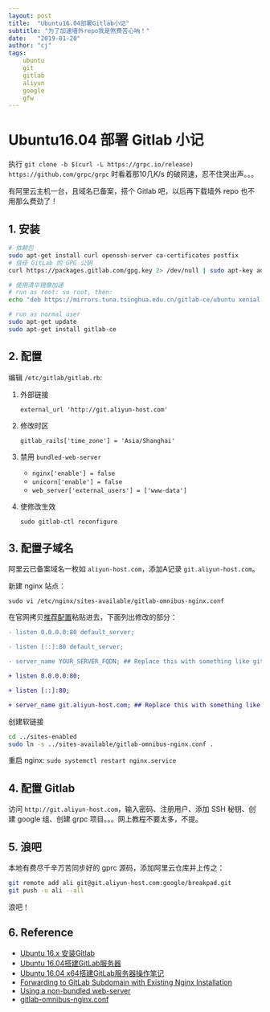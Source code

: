 ```yaml
---
layout: post
title:  "Ubuntu16.04部署Gitlab小记"
subtitle: "为了加速墙外repo我是煞费苦心呐！"
date:   "2019-01-20"
author: "cj"
tags:
    ubuntu
    git
    gitlab
    aliyun
    google
    gfw
---
```


# Ubuntu16.04 部署 Gitlab 小记

执行 `git clone -b $(curl -L https://grpc.io/release) https://github.com/grpc/grpc` 时看着那10几K/s 的破网速，忍不住哭出声。。。

有阿里云主机一台，且域名已备案，搭个 Gitlab 吧，以后再下载墙外 repo 也不用那么费劲了！

## 1. 安装
```bash
# 依赖包
sudo apt-get install curl openssh-server ca-certificates postfix
# 信任 GitLab 的 GPG 公钥
curl https://packages.gitlab.com/gpg.key 2> /dev/null | sudo apt-key add - &>/dev/null

# 使用清华镜像加速
# run as root: su root, then:
echo "deb https://mirrors.tuna.tsinghua.edu.cn/gitlab-ce/ubuntu xenial main" >> /etc/apt/sources.list.d/gitlab-ce.list

# run as normal user
sudo apt-get update
sudo apt-get install gitlab-ce

```

## 2. 配置

编辑 `/etc/gitlab/gitlab.rb`:

1. 外部链接

    `external_url 'http://git.aliyun-host.com'`
2. 修改时区

    `gitlab_rails['time_zone'] = 'Asia/Shanghai'`
3. 禁用 `bundled-web-server`

    - `nginx['enable'] = false`
    - `unicorn['enable'] = false`
    - `web_server['external_users'] = ['www-data']`

4. 使修改生效

    `sudo gitlab-ctl reconfigure`

## 3. 配置子域名

阿里云已备案域名一枚如 `aliyun-host.com`，添加A记录 `git.aliyun-host.com`。

新建 nginx 站点：

`sudo vi /etc/nginx/sites-available/gitlab-omnibus-nginx.conf`

在官网拷贝[推荐配置](https://gitlab.com/gitlab-org/gitlab-recipes/blob/master/web-server/nginx/gitlab-omnibus-nginx.conf)粘贴进去，下面列出修改的部分：

```diff
- listen 0.0.0.0:80 default_server;

- listen [::]:80 default_server;

- server_name YOUR_SERVER_FQDN; ## Replace this with something like gitlab.example.com

+ listen 0.0.0.0:80;

+ listen [::]:80;

+ server_name git.aliyun-host.com; ## Replace this with something like gitlab.example.com
```

创建软链接

```bash
cd ../sites-enabled
sudo ln -s ../sites-available/gitlab-omnibus-nginx.conf .
```

重启 nginx: `sudo systemctl restart nginx.service`

## 4. 配置 Gitlab

访问 `http://git.aliyun-host.com`，输入密码、注册用户、添加 SSH 秘钥、创建 google 组、创建 grpc 项目。。。网上教程不要太多，不提。

## 5. 浪吧

本地有费尽千辛万苦同步好的 gprc 源码，添加阿里云仓库并上传之：

```bash
git remote add ali git@git.aliyun-host.com:google/breakpad.git
git push -u ali --all
```

浪吧！

## 6. Reference

- [Ubuntu 16.x 安装Gitlab](http://galudisu.info/2017/05/01/gitlab/ubuntu-gitlab-install/)
- [Ubuntu 16.04搭建GitLab服务器](https://www.linuxidc.com/Linux/2018-01/150319.htm)
- [Ubuntu 16.04 x64搭建GitLab服务器操作笔记](https://www.zybuluo.com/lovemiffy/note/418758)
- [Forwarding to GitLab Subdomain with Existing Nginx Installation](https://stackoverflow.com/questions/29403212/forwarding-to-gitlab-subdomain-with-existing-nginx-installation)
- [Using a non-bundled web-server](https://gitlab.com/gitlab-org/omnibus-gitlab/blob/master/doc/settings/nginx.md#using-a-non-bundled-web-server)
- [gitlab-omnibus-nginx.conf](https://gitlab.com/gitlab-org/gitlab-recipes/blob/master/web-server/nginx/gitlab-omnibus-nginx.conf)
